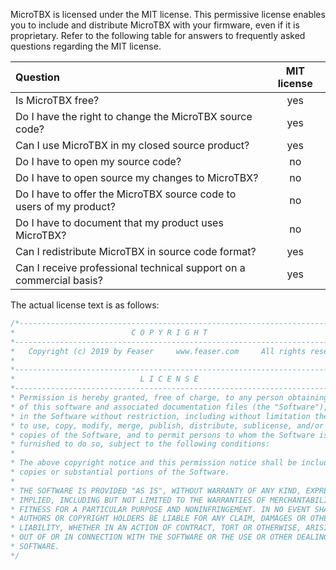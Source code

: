 MicroTBX is licensed under the MIT license. This permissive license enables you to include and distribute MicroTBX with your firmware, even if it is proprietary. Refer to the following table for answers to frequently asked questions regarding the MIT license.

| Question                                                            | MIT license |
| :------------------------------------------------------------------ | :---------: |
| Is MicroTBX free?                                                   | yes         |
| Do I have the right to change the MicroTBX source code?             | yes         |
| Can I use MicroTBX in my closed source product?                     | yes         |
| Do I have to open my source code?                                   | no          |
| Do I have to open source my changes to MicroTBX?                    | no          |
| Do I have to offer the MicroTBX source code to users of my product? | no          |
| Do I have to document that my product uses MicroTBX?                | no          |
| Can I redistribute MicroTBX in source code format?                  | yes         |
| Can I receive professional technical support on a commercial basis? | yes         |

The actual license text is as follows:

```c
/*---------------------------------------------------------------------------------------
*                          C O P Y R I G H T
*----------------------------------------------------------------------------------------
*   Copyright (c) 2019 by Feaser     www.feaser.com     All rights reserved
*
*----------------------------------------------------------------------------------------
*                            L I C E N S E
*----------------------------------------------------------------------------------------
* Permission is hereby granted, free of charge, to any person obtaining a copy
* of this software and associated documentation files (the "Software"), to deal
* in the Software without restriction, including without limitation the rights
* to use, copy, modify, merge, publish, distribute, sublicense, and/or sell
* copies of the Software, and to permit persons to whom the Software is
* furnished to do so, subject to the following conditions:
*
* The above copyright notice and this permission notice shall be included in all
* copies or substantial portions of the Software.
*
* THE SOFTWARE IS PROVIDED "AS IS", WITHOUT WARRANTY OF ANY KIND, EXPRESS OR
* IMPLIED, INCLUDING BUT NOT LIMITED TO THE WARRANTIES OF MERCHANTABILITY,
* FITNESS FOR A PARTICULAR PURPOSE AND NONINFRINGEMENT. IN NO EVENT SHALL THE
* AUTHORS OR COPYRIGHT HOLDERS BE LIABLE FOR ANY CLAIM, DAMAGES OR OTHER
* LIABILITY, WHETHER IN AN ACTION OF CONTRACT, TORT OR OTHERWISE, ARISING FROM,
* OUT OF OR IN CONNECTION WITH THE SOFTWARE OR THE USE OR OTHER DEALINGS IN THE
* SOFTWARE.
*/
```
